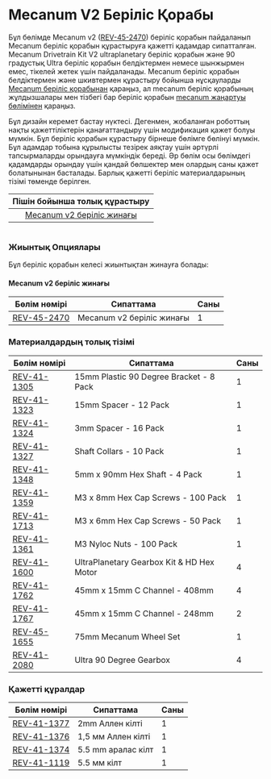 # Mecanum V2 Беріліс Қорабы

Бұл бөлімде Mecanum v2 ([REV-45-2470](https://www.revrobotics.com/rev-45-2470/)) беріліс қорабын пайдаланып Mecanum беріліс қорабын құрастыруға қажетті қадамдар сипатталған. Mecanum Drivetrain Kit V2 ultraplanetary беріліс қорабын және 90 градустық Ultra беріліс қорабын белдіктермен немесе шынжырмен емес, тікелей жетек үшін пайдаланады. Mecanum беріліс қорабын белдіктермен және шкивтермен құрастыру бойынша нұсқауларды [Mecanum беріліс қорабынан](./) қараңыз, ал mecanum беріліс қорабының жұлдызшалары мен тізбегі бар беріліс қорабын [mecanum жаңартуы бөлімінен](./) қараңыз.

Бұл дизайн керемет бастау нүктесі. Дегенмен, жобаланған роботтың нақты қажеттіліктерін қанағаттандыру үшін модификация қажет болуы мүмкін. Бұл беріліс қорабын құрастыру бірнеше бөлімге бөлінуі мүмкін. Бұл адамдар тобына құрылысты тезірек аяқтау үшін әртүрлі тапсырмаларды орындауға мүмкіндік береді. Әр бөлім осы бөлімдегі қадамдарды орындау үшін қандай бөлшектер мен олардың саны қажет болатынынан басталады. Барлық қажетті беріліс материалдарының тізімі төменде берілген.

|                                                                                 Пішін бойынша толық құрастыру                                                                                |
| :------------------------------------------------------------------------------------------------------------------------------------------------------------------------------------------: |
| [Mecanum v2 беріліс жинағы](https://cad.onshape.com/documents/fe4ddc04acb2fe07e7615d35/w/99b93940e1575fb04acb47d4/e/f34759ef6ea954e463811068?renderMode=0\&uiState=63332124bf3b523d61ddca27) |

<figure><img src="https://2589213514-files.gitbook.io/~/files/v0/b/gitbook-x-prod.appspot.com/o/spaces%2FH9K1InCLC1ZxIkdPJt31%2Fuploads%2FbdtVvgeLS9UgQypbNydF%2Fimage9.png?alt=media&#x26;token=b1043316-a3d6-4c4b-b59c-82c0ddb45caf" alt=""><figcaption></figcaption></figure>

### Жиынтық Опциялары

Бұл беріліс қорабын келесі жиынтықтан жинауға болады:

#### Mecanum v2 беріліс жинағы

| Бөлім нөмірі                                            | Сипаттама                 | Саны |
| ------------------------------------------------------- | ------------------------- | ---- |
| [REV-45-2470](https://www.revrobotics.com/rev-45-2470/) | Mecanum v2 беріліс жинағы | 1    |

### Материалдардың толық тізімі

| Бөлім нөмірі                                                      | Сипаттама                                 | Саны |
| ----------------------------------------------------------------- | ----------------------------------------- | ---- |
| [REV-41-1305](https://www.revrobotics.com/15mm-Plastic-Brackets/) | 15mm Plastic 90 Degree Bracket - 8 Pack   | 1    |
| [REV-41-1323](https://www.revrobotics.com/5mm-Hex-Spacers/)       | 15mm Spacer - 12 Pack                     | 1    |
| [REV-41-1324](https://www.revrobotics.com/5mm-Hex-Spacers/)       | 3mm Spacer - 16 Pack                      | 1    |
| [REV-41-1327](https://www.revrobotics.com/rev-41-1327-pk10/)      | Shaft Collars - 10 Pack                   | 1    |
| [REV-41-1348](https://www.revrobotics.com/5mm-Hex-Shafts/)        | 5mm x 90mm Hex Shaft - 4 Pack             | 1    |
| [REV-41-1359](https://www.revrobotics.com/M3-Hex-Cap-Screws/)     | M3 x 8mm Hex Cap Screws - 100 Pack        | 1    |
| [REV-41-1713](https://www.revrobotics.com/M3-Hex-Cap-Screws/)     | M3 x 6mm Hex Cap Screws - 50 Pack         | 1    |
| [REV-41-1361](https://www.revrobotics.com/rev-41-1361-pk100/)     | M3 Nyloc Nuts - 100 Pack                  | 1    |
| [REV-41-1600](https://www.revrobotics.com/rev-41-1600/)           | UltraPlanetary Gearbox Kit & HD Hex Motor | 4    |
| [REV-41-1762](https://www.revrobotics.com/rev-41-1762/)           | 45mm x 15mm C Channel - 408mm             | 4    |
| [REV-41-1767](https://www.revrobotics.com/rev-41-1767/)           | 45mm x 15mm C Channel - 248mm             | 2    |
| [REV-45-1655](https://www.revrobotics.com/rev-45-1655/)           | 75mm Mecanum Wheel Set                    | 1    |
| [REV-41-2080](https://www.revrobotics.com/rev-41-2080/)           | Ultra 90 Degree Gearbox                   | 4    |

### Қажетті құралдар

| Бөлім нөмірі                                            | Сипаттама          | Саны |
| ------------------------------------------------------- | ------------------ | ---- |
| [REV-41-1377](https://www.revrobotics.com/rev-45-1882/) | 2mm Аллен кілті    | 1    |
| [REV-41-1376](https://www.revrobotics.com/rev-45-1882/) | 1,5 мм Аллен кілті | 1    |
| [REV-41-1374](https://www.revrobotics.com/rev-41-1374/) | 5.5 mm аралас кілт | 1    |
| [REV-41-1119](https://www.revrobotics.com/rev-41-1119/) | 5.5 мм кілт        | 1    |
